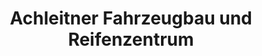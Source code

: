 ---
title: "Achleitner Fahrzeugbau und Reifenzentrum"
url: /st-johann-in-tirol/achleitner-fahrzeugbau-und-reifenzentrum/
shop: Reifen
---